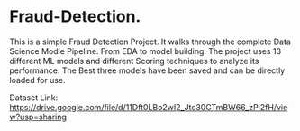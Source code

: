 # Fraud-Detection. 

This is a simple Fraud Detection Project.
It walks through the complete Data Science Modle Pipeline. From EDA to model building. The project uses 13 different ML models and different Scoring techniques to analyze its performance. The Best three models have been saved and can be directly loaded for use.

Dataset Link: https://drive.google.com/file/d/11Dft0LBo2wI2_Jtc30CTmBW66_zPi2fH/view?usp=sharing



